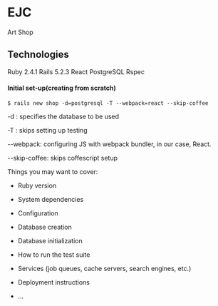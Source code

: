 # EJC
Art Shop

## Technologies
Ruby 2.4.1
Rails 5.2.3
React
PostgreSQL
Rspec

#### Initial set-up(creating from scratch)
    $ rails new shop -d=postgresql -T --webpack=react --skip-coffee
    
-d : specifies the database to be used

-T : skips setting up testing

--webpack: configuring JS with webpack bundler, in our case, React.

--skip-coffee: skips coffescript setup



Things you may want to cover:

* Ruby version 

* System dependencies

* Configuration

* Database creation

* Database initialization

* How to run the test suite

* Services (job queues, cache servers, search engines, etc.)

* Deployment instructions

* ...
